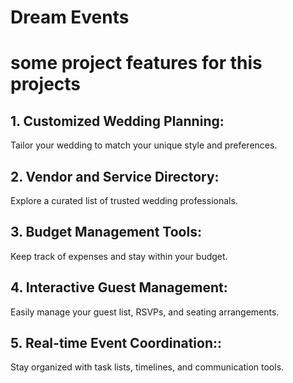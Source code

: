 # Dream Events

# some project features for this projects



## 1. Customized Wedding Planning: 
Tailor your wedding to match your unique style and preferences. 

## 2. Vendor and Service Directory: 
Explore a curated list of trusted wedding professionals.

## 3. Budget Management Tools:  
Keep track of expenses and stay within your budget.

## 4. Interactive Guest Management:  
Easily manage your guest list, RSVPs, and seating arrangements.

## 5. Real-time Event Coordination::
Stay organized with task lists, timelines, and communication tools.

